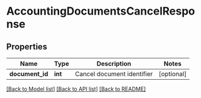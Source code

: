 # AccountingDocumentsCancelResponse

## Properties
Name | Type | Description | Notes
------------ | ------------- | ------------- | -------------
**document_id** | **int** | Cancel document identifier | [optional] 

[[Back to Model list]](../README.md#documentation-for-models) [[Back to API list]](../README.md#documentation-for-api-endpoints) [[Back to README]](../README.md)


